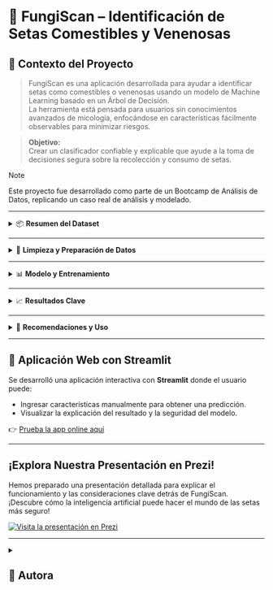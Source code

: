 # 🍄 FungiScan – Identificación de Setas Comestibles y Venenosas

## 🧩 Contexto del Proyecto

> FungiScan es una aplicación desarrollada para ayudar a identificar setas como comestibles o venenosas usando un modelo de Machine Learning basado en un Árbol de Decisión.  
La herramienta está pensada para usuarios sin conocimientos avanzados de micología, enfocándose en características fácilmente observables para minimizar riesgos.

> **Objetivo:**  
> Crear un clasificador confiable y explicable que ayude a la toma de decisiones segura sobre la recolección y consumo de setas.

> [!NOTE]  
> Este proyecto fue desarrollado como parte de un Bootcamp de Análisis de Datos, replicando un caso real de análisis y modelado.

---

<details>
<summary>📦 <strong>Resumen del Dataset</strong></summary>

El dataset utilizado es un conjunto clásico para identificación de hongos con características como:

- Forma y color del sombrero.
- Color y forma de las láminas.
- Características del tallo (anillos, superficie).
- Hábitat donde se encontró la seta.

Se eliminaron variables con “fuga de datos” (olor, color de esporas) para que el modelo sea más seguro y realista.

</details>

---

<details>
<summary>🧹 <strong>Limpieza y Preparación de Datos</strong></summary>

Para asegurar la calidad del modelo se aplicaron los siguientes pasos:

- Eliminación de variables poco fiables o difíciles de observar por usuarios.
- Codificación One-Hot de variables categóricas.
- Revisión y tratamiento de datos faltantes o inconsistentes.

> Se priorizó la usabilidad y seguridad, evitando características que requieran conocimientos técnicos avanzados.

</details>

---

<details>
<summary>📊 <strong>Modelo y Entrenamiento</strong></summary>

- Algoritmo: Árbol de Decisión, por su transparencia y capacidad explicativa.
- Objetivo: Minimizar falsos negativos (clasificar venenosas como comestibles).
- Optimización con GridSearchCV para mejorar hiperparámetros.
- Validación con métricas de precisión, recall y matriz de confusión.

</details>

---

<details>
<summary>📈 <strong>Resultados Clave</strong></summary>

- Alta precisión en clasificación con enfoque en seguridad.
- El modelo evita usar características subjetivas o poco fiables.
- Proporciona explicaciones claras para cada predicción.

</details>

---

<details>
<summary>🧭 <strong>Recomendaciones y Uso</strong></summary>

- Usar la app como herramienta de apoyo, **no como sustituto de un experto micólogo**.
- Ingresar características observables con cuidado para evitar errores.
- Consultar siempre con especialistas ante dudas o setas desconocidas.
- Ampliar el dataset y seguir refinando el modelo para mayor robustez.

</details>

---

## 🚀 Aplicación Web con Streamlit

Se desarrolló una aplicación interactiva con **Streamlit** donde el usuario puede:

- Ingresar características manualmente para obtener una predicción.
- Visualizar la explicación del resultado y la seguridad del modelo.
  
👉 [Prueba la app online aquí](https://fungiscan-eqh8bxu2ysfwrxoximq38a.streamlit.app/)

---

## ¡Explora Nuestra Presentación en Prezi!

Hemos preparado una presentación detallada para explicar el funcionamiento y las consideraciones clave detrás de FungiScan. ¡Descubre cómo la inteligencia artificial puede hacer el mundo de las setas más seguro!

[![Visita la presentación en Prezi](https://img.shields.io/badge/Prezi-Ver%20Presentaci%C3%B3n-blue?style=for-the-badge&logo=prezi)](https://prezi.com/view/gh5B808tN8uloI4wx4Ng/)

---


<details>
  <summary>
    <h2>👤 Autora</h2>
  </summary>

[![Rocío](https://img.shields.io/badge/@JimenezRoDA-GitHub-181717?logo=github&style=flat-square)](https://github.com/JimenezRoDA)  

---

![Python](https://img.shields.io/badge/Python-3.12.7-blue?logo=python)  
![Jupyter](https://img.shields.io/badge/Jupyter-Notebook-orange?logo=jupyter)  
![Streamlit](https://img.shields.io/badge/Streamlit-App-red?logo=streamlit)  
![Status](https://img.shields.io/badge/Status-Finished-brightgreen)

[🔝 Volver arriba](#-fungiscan--identificación-de-setas-comestibles-y-venenosas)
</details>
